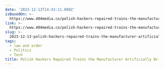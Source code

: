 ```yaml
---
date: '2023-12-13T14:43:11.000Z'
isBasedOn: >-
  https://www.404media.co/polish-hackers-repaired-trains-the-manufacturer-artificially-bricked-now-the-train-company-is-threatening-them/
link: >-
  https://www.404media.co/polish-hackers-repaired-trains-the-manufacturer-artificially-bricked-now-the-train-company-is-threatening-them/
slug: >-
  2023-12-13-polish-hackers-repaired-trains-the-manufacturer-artificially-bricked-now-t
tags:
  - law and order
  - Politics
  - Tech
title: Polish Hackers Repaired Trains the Manufacturer Artificially Bricked. Now T
---
```



